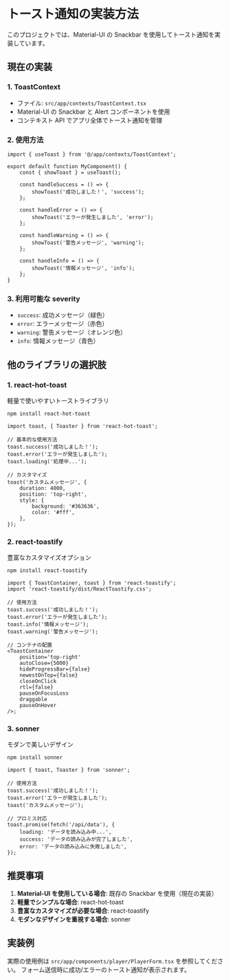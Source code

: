 # トースト通知の実装方法

このプロジェクトでは、Material-UI の Snackbar を使用してトースト通知を実装しています。

## 現在の実装

### 1. ToastContext

- ファイル: `src/app/contexts/ToastContext.tsx`
- Material-UI の Snackbar と Alert コンポーネントを使用
- コンテキスト API でアプリ全体でトースト通知を管理

### 2. 使用方法

```tsx
import { useToast } from '@/app/contexts/ToastContext';

export default function MyComponent() {
	const { showToast } = useToast();

	const handleSuccess = () => {
		showToast('成功しました！', 'success');
	};

	const handleError = () => {
		showToast('エラーが発生しました', 'error');
	};

	const handleWarning = () => {
		showToast('警告メッセージ', 'warning');
	};

	const handleInfo = () => {
		showToast('情報メッセージ', 'info');
	};
}
```

### 3. 利用可能な severity

- `success`: 成功メッセージ（緑色）
- `error`: エラーメッセージ（赤色）
- `warning`: 警告メッセージ（オレンジ色）
- `info`: 情報メッセージ（青色）

## 他のライブラリの選択肢

### 1. react-hot-toast

軽量で使いやすいトーストライブラリ

```bash
npm install react-hot-toast
```

```tsx
import toast, { Toaster } from 'react-hot-toast';

// 基本的な使用方法
toast.success('成功しました！');
toast.error('エラーが発生しました');
toast.loading('処理中...');

// カスタマイズ
toast('カスタムメッセージ', {
	duration: 4000,
	position: 'top-right',
	style: {
		background: '#363636',
		color: '#fff',
	},
});
```

### 2. react-toastify

豊富なカスタマイズオプション

```bash
npm install react-toastify
```

```tsx
import { ToastContainer, toast } from 'react-toastify';
import 'react-toastify/dist/ReactToastify.css';

// 使用方法
toast.success('成功しました！');
toast.error('エラーが発生しました');
toast.info('情報メッセージ');
toast.warning('警告メッセージ');

// コンテナの配置
<ToastContainer
	position='top-right'
	autoClose={5000}
	hideProgressBar={false}
	newestOnTop={false}
	closeOnClick
	rtl={false}
	pauseOnFocusLoss
	draggable
	pauseOnHover
/>;
```

### 3. sonner

モダンで美しいデザイン

```bash
npm install sonner
```

```tsx
import { toast, Toaster } from 'sonner';

// 使用方法
toast.success('成功しました！');
toast.error('エラーが発生しました');
toast('カスタムメッセージ');

// プロミス対応
toast.promise(fetch('/api/data'), {
	loading: 'データを読み込み中...',
	success: 'データの読み込みが完了しました',
	error: 'データの読み込みに失敗しました',
});
```

## 推奨事項

1. **Material-UI を使用している場合**: 既存の Snackbar を使用（現在の実装）
2. **軽量でシンプルな場合**: react-hot-toast
3. **豊富なカスタマイズが必要な場合**: react-toastify
4. **モダンなデザインを重視する場合**: sonner

## 実装例

実際の使用例は `src/app/components/player/PlayerForm.tsx` を参照してください。
フォーム送信時に成功/エラーのトースト通知が表示されます。
